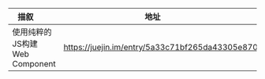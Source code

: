 | 描叙          | 地址           |
| ------------- |:-------------:| 
|使用纯粹的JS构建 Web Component|https://juejin.im/entry/5a33c71bf265da43305e8700|

